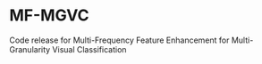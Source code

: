 # MF-MGVC
Code release for Multi-Frequency Feature Enhancement for Multi-Granularity Visual Classification
